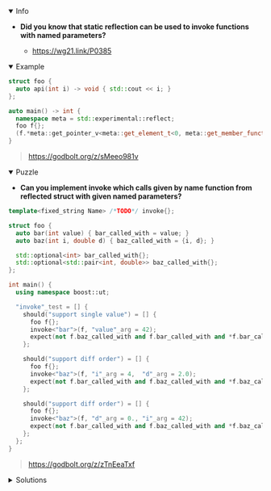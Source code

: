 <details open><summary>Info</summary><p>

* **Did you know that static reflection can be used to invoke functions with named parameters?**

  * https://wg21.link/P0385

</p></details><details open><summary>Example</summary><p>

```cpp
struct foo {
  auto api(int i) -> void { std::cout << i; }
};

auto main() -> int {
  namespace meta = std::experimental::reflect;
  foo f{};
  (f.*meta::get_pointer_v<meta::get_element_t<0, meta::get_member_functions_t<reflexpr(foo)>>>)(42); // prints 42
}
```

> https://godbolt.org/z/sMeeo981v

</p></details><details open><summary>Puzzle</summary><p>

* **Can you implement invoke which calls given by name function from reflected struct with given named parameters?**

```cpp
template<fixed_string Name> /*TODO*/ invoke{};

struct foo {
  auto bar(int value) { bar_called_with = value; }
  auto baz(int i, double d) { baz_called_with = {i, d}; }

  std::optional<int> bar_called_with{};
  std::optional<std::pair<int, double>> baz_called_with{};
};

int main() {
  using namespace boost::ut;

  "invoke"_test = [] {
    should("support single value") = [] {
      foo f{};
      invoke<"bar">(f, "value"_arg = 42);
      expect(not f.baz_called_with and f.bar_called_with and *f.bar_called_with == 42_i);
    };

    should("support diff order") = [] {
      foo f{};
      invoke<"baz">(f, "i"_arg = 4,  "d"_arg = 2.0);
      expect(not f.bar_called_with and f.baz_called_with and *f.baz_called_with == std::pair{4, 2.});
    };

    should("support diff order") = [] {
      foo f{};
      invoke<"baz">(f, "d"_arg = 0., "i"_arg = 42);
      expect(not f.bar_called_with and f.baz_called_with and *f.baz_called_with == std::pair{42, .0});
    };
  };
}
```

> https://godbolt.org/z/zTnEeaTxf

</p></details><details><summary>Solutions</summary><p>

```cpp
template<fixed_string Name, class T, class... Args> decltype(auto) invoke(T& t, Args&&...args) {
  const auto get_arg = [&] <class P> {
    return ([&] -> meta::get_reflected_type_t<meta::get_type_t<P>> {
              if constexpr(std::string_view{meta::get_name_v<P>} == Args::name) {
                return args.value;
              } else {
                return {};
              }}() + ...); // exploiting +
  };

  const auto call = [&] <class F> -> bool {
    if constexpr (std::string_view{meta::get_name_v<F>} == Name) {
      const auto f = meta::get_pointer_v<F>;
      using params_t = meta::get_parameters_t<F>;
      [&] <class TParams, auto... Ns> (TParams, std::index_sequence<Ns...>) {
        (t.*f)(get_arg.template operator()<meta::get_element_t<Ns, TParams>>()...);
      }(params_t{}, std::make_index_sequence<meta::get_size_v<params_t>>{});
      return true;
    } else {
      return false;
    }
  };

  using type = meta::get_aliased_t<reflexpr(T)>;
  using member_functions_t = meta::get_member_functions_t<type>;
  std::apply([&] <class... Fs> (Fs...) {
      (call.template operator()<Fs>() or ...);
    }, meta::unpack_sequence_t<std::tuple, member_functions_t>{});
}
```

> https://godbolt.org/z/Ka3xYYd7a
